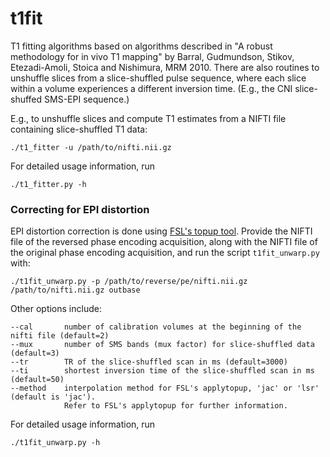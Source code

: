 t1fit
=====

T1 fitting algorithms based on algorithms described in "A robust methodology for in vivo T1 mapping" by Barral, Gudmundson, Stikov, Etezadi-Amoli, Stoica and Nishimura, MRM 2010. There are also routines to unshuffle slices from a slice-shuffled pulse sequence, where each slice within a volume experiences a different inversion time. (E.g., the CNI slice-shuffed SMS-EPI sequence.)

E.g., to unshuffle slices and compute T1 estimates from a NIFTI file containing slice-shuffled T1 data:

    ./t1_fitter -u /path/to/nifti.nii.gz

For detailed usage information, run

    ./t1_fitter.py -h

### Correcting for EPI distortion
EPI distortion correction is done using [FSL's topup tool](http://fsl.fmrib.ox.ac.uk/fsl/fslwiki/topup/ApplytopupFurtherInformation). Provide the NIFTI file of the reversed phase encoding acquisition, along with the NIFTI file of the original phase encoding acquisition, and run the script `t1fit_unwarp.py` with:

    ./t1fit_unwarp.py -p /path/to/reverse/pe/nifti.nii.gz /path/to/nifti.nii.gz outbase

Other options include:

    --cal       number of calibration volumes at the beginning of the nifti file (default=2)
    --mux       number of SMS bands (mux factor) for slice-shuffled data (default=3)
    --tr        TR of the slice-shuffled scan in ms (default=3000)
    --ti        shortest inversion time of the slice-shuffled scan in ms (default=50)
    --method    interpolation method for FSL's applytopup, 'jac' or 'lsr' (default is 'jac'). 
                Refer to FSL's applytopup for further information.

For detailed usage information, run

    ./t1fit_unwarp.py -h

